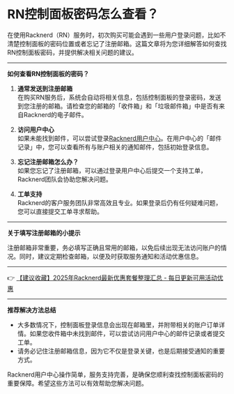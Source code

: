 # RN控制面板密码怎么查看？

在使用Racknerd（RN）服务时，初次购买可能会遇到一些用户登录问题，比如不清楚控制面板的密码位置或者忘记了注册邮箱。这篇文章将为您详细解答如何查找RN控制面板密码，并提供解决相关问题的建议。

---

**如何查看RN控制面板的密码？**

1. **通常发送到注册邮箱**  
   在购买RN服务后，系统会自动将相关信息，包括控制面板的登录密码，发送到您注册的邮箱。请检查您的邮箱的「收件箱」和「垃圾邮件箱」中是否有来自Racknerd的电子邮件。

2. **访问用户中心**  
   如果未能找到邮件，可以尝试登录[Racknerd用户中心](https://my.racknerd.com/clientarea.php?action=emails)。在用户中心的「邮件记录」中，您可以查看所有与账户相关的通知邮件，包括初始登录信息。

3. **忘记注册邮箱怎么办？**  
   如果您忘记了注册邮箱，可以通过登录用户中心后提交一个支持工单，Racknerd团队会协助您解决问题。

4. **工单支持**  
   Racknerd的客户服务团队非常高效且专业。如果登录后仍有任何疑难问题，您可以直接提交工单寻求帮助。

---

**关于填写注册邮箱的小提示**

注册邮箱非常重要，务必填写正确且常用的邮箱，以免后续出现无法访问账户的情况。同时，建议定期检查邮箱，以便及时获取服务通知和活动优惠信息。

---

👉 [【建议收藏】2025年Racknerd最新优惠套餐整理汇总 - 每日更新可用活动优惠](https://bit.ly/Rack_Nerd)

---

**推荐解决方法总结**

- 大多数情况下，控制面板登录信息会出现在邮箱里，并附带相关的账户订单详情。如果您收件箱中未找到邮件，可以尝试访问用户中心的邮件记录或者提交工单。
- 请务必记住注册邮箱信息，因为它不仅是登录关键，也是后期接受通知的重要方式。

Racknerd用户中心操作简单，服务支持完善，是确保您顺利查找控制面板密码的重要保障。希望这些方法可以有效帮助您解决问题。